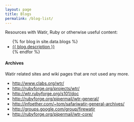 ```yaml
---
layout: page
title: Blogs
permalink: /blog-list/
---
```


<!--- TODO: Review blog content --->

Resources with Watir, Ruby or otherwise useful content:

<ul>
  {% for blog in site.data.blogs %}
  <li ><a href = '{{ blog.link }}' target='_blank' rel = 'noopener'>{{ blog.description }}</a></li>
  {% endfor %}
</ul>

#### Archives

Watir related sites and wiki pages that are not used any more.

* http://www.clabs.org/wtr/
* http://rubyforge.org/projects/wtr/
* http://wtr.rubyforge.org/s101/doc
* http://rubyforge.org/pipermail/wtr-general/
* http://infoether.com/~tom/safariwatir-general-archives/
* http://groups.google.com/group/firewatir
* http://rubyforge.org/pipermail/wtr-core/
